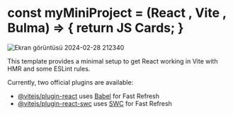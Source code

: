 # const myMiniProject = (React , Vite , Bulma) => { return JS Cards; } 

![Ekran görüntüsü 2024-02-28 212340](https://github.com/engineeroguz/JS-Cards-with-React-Vite-Bulma/assets/122749153/fe69627f-b0c6-44db-a124-db72a093f4af)

This template provides a minimal setup to get React working in Vite with HMR and some ESLint rules.

Currently, two official plugins are available:

- [@vitejs/plugin-react](https://github.com/vitejs/vite-plugin-react/blob/main/packages/plugin-react/README.md) uses [Babel](https://babeljs.io/) for Fast Refresh
- [@vitejs/plugin-react-swc](https://github.com/vitejs/vite-plugin-react-swc) uses [SWC](https://swc.rs/) for Fast Refresh
